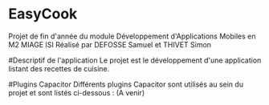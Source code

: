 # EasyCook
Projet de fin d'année du module Développement d'Applications Mobiles en M2 MIAGE ISI 
Réalisé par DEFOSSE Samuel et THIVET Simon

#Descriptif de l'application
Le projet est le développement d'une application listant des recettes de cuisine.

#Plugins Capacitor
Différents plugins Capacitor sont utilisés au sein du projet et sont listés ci-dessous :
(A venir)
